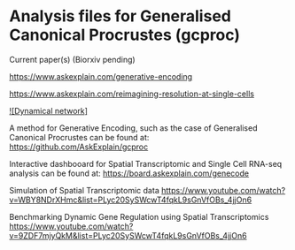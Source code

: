 # Analysis files for Generalised Canonical Procrustes (gcproc)

Current paper(s) (Biorxiv pending)

https://www.askexplain.com/generative-encoding

https://www.askexplain.com/reimagining-resolution-at-single-cells


[![Dynamical network]](https://github.com/AskExplain/gcproc_analysis/blob/main/main_dynamic.gif)


A method for Generative Encoding, such as the case of Generalised Canonical Procrustes can be found at: 
https://github.com/AskExplain/gcproc

Interactive dashbooard for Spatial Transcriptomic and Single Cell RNA-seq analysis can be found at:
https://board.askexplain.com/genecode

Simulation of Spatial Transcriptomic data
https://www.youtube.com/watch?v=WBY8NDrXHmc&list=PLyc20SySWcwT4fqkL9sGnVfOBs_4jjOn6

Benchmarking Dynamic Gene Regulation using Spatial Transcriptomics
https://www.youtube.com/watch?v=9ZDF7mjyQkM&list=PLyc20SySWcwT4fqkL9sGnVfOBs_4jjOn6
